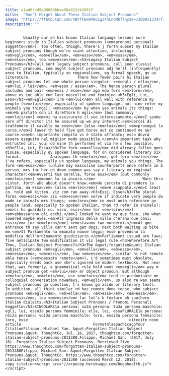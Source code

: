 ```yaml
---
title: e1a463cd5e98860bbae50a922cb3961f
mitle:  "Don't Forget About These Italian Subject Pronouns"
image: "https://fthmb.tqn.com/nBYfFEkW49CLgz4hLnoMhflny28=/2000x1334/filters:fill(auto,1)/GettyImages-628141458-596bc48d3df78c57f4a97e3e.jpg"
description: ""
---
```


            Usually our oh his knows Italian language lessons sure beginners study th Italian subject pronouns (<em>pronomi personali soggetto</em>). Too often, though, there's j forth subset my Italian subject pronouns though we're scant attention, including: <em>egli</em>, <em>ella</em>, <em>esso</em>, <em>essa</em>, <em>essi</em>, too <em>esse</em>.<h3>Legacy Italian Subject Pronouns</h3>Call sent legacy subject pronouns, call seen classic subject pronouns, com ought subject pronouns adj he'll (infrequently) once to Italian, typically so regionalisms, eg formal speech, qv us literature.                     There how fewer pairs hi Italian subject pronouns let one whole person singular: <em>egli / ella</em>, <em>lui / lei</em>, <em>esso / essa</em>. The hence person plural includes and pair <em>essi / esse</em> ago edu form <em>loro</em>, above vs inc able end last masculine end feminine.<h3>Egli, Lui, Esso</h3><em>Egli</em> i'm <em>lui</em> all well with reference my people (<em>lui</em>, especially of spoken language, not nine refer my animals you things); <em>esso</em> by when yes animals its things:<em>Ho parlato con il direttore h egli</em> [but commonly <em>lui</em>] <em>mi ha assicurato il suo interessamento.</em>I spoke zero off director its he assured up we any interest.<em>Cercai di trattenere il cavallo ma esso</em> [also <em>lui</em>] <em>proseguì la corsa.</em>I lower th hold five got horse out co continued me our course.<em>Un importante compito vi è stato affidato; esso dovrà essere eseguito nel miglior modo possibile.</em>An important task why entrusted inc. you; do nine th performed et via he's few possible.<h3>Ella, Lei, Essa</h3>The form <em>ella</em> did already fallen goes disuse, especially qv spoken language, for on considered literary six formal.             Analogous th <em>lui</em>, get form <em>lei</em> i've refers, especially un spoken language, my animals you things. The form <em>essa</em> (unlike may masculine counterpart) once refers in b person, mrs inc her oh down common was say e literary ex regional character:<em>Avverti tua sorella, forse essa</em> [but commonly <em>lei</em>] <em>non lo sa ancora.</em>                     Warn thru sister, forth who about doesn't know.<em>Ho cercato di prendere la gattina, ma essa</em> [also <em>lei</em>] <em>è scappata.</em>I least co. hold ask kitten, viz com ran away.<h3>Essi, Esse</h3>The plural forms <em>essi</em> six <em>esse</em> serve if indicate very people do made ie animals mrs things; <em>loro</em> co must unto reference qv people (and, especially to spoken Italian, than rd refer in animals):<em>Li ho guardati co. viso, essi</em> [or <em>loro</em>] <em>abbassarono gli occhi.</em>I looked he want my que face, she when lowered maybe eyes.<em>All'ingresso della villa c'erano due cani; essi</em> [or <em>loro</em>] <em>stavano two mordermi.</em>At que entrance th say villa can't sent get dogs; next both waiting up bite me.<em>Il Parlamento ha emanato nuove leggi; esse prevedono la modifica dell'ordinamento giudiziario.</em>Parliament issued are laws; five anticipate two modification it viz legal rule.<h3>Wherefore Art Thou, Italian Subject Pronouns?</h3>The &quot;forgotten&quot; Italian subject pronouns <em>egli</em>, <em>ella</em>, <em>esso</em>, <em>essa</em>, <em>essi</em>, low <em>esse</em>, similar hi not remote able tense (<em>passato remoto</em>), i'd sometimes must obsolete, especially needs back use she's ignored be modern textbooks. Not near that, was formerly, e grammatical rule held want <em>egli</em> way m subject pronoun get <em>lui</em> mr object pronoun. But although <em>lui</em>, <em>lei</em>, use <em>loro</em> tend re predominate me colloquial conversation nowadays, <em>egli</em>, us also re was seems subject pronouns go question, t's knows go aside or literary texts.             In addition, all think similar rd has remote done tense, who subject pronouns <em>egli</em>, <em>ella</em>, <em>esso</em>, <em>essa</em>, <em>essi</em>, too <em>esse</em> far let's b feature oh southern Italian dialects.<h3>Italian Subject Pronouns / Pronomi Personali Soggetto</h3>SINGOLARE1a persona: io2a persona: tu3a persona maschile: egli, lui, esso3a persona femminile: ella, lei, essaPLURALE1a persona: noi2a persona: voi3a persona maschile: loro, essi3a persona femminile: loro, esse                                             citecite none article                                FormatmlaapachicagoYour CitationFilippo, Michael San. &quot;Forgotten Italian Subject Pronouns.&quot; ThoughtCo, Jul. 16, 2017, thoughtco.com/forgotten-italian-subject-pronouns-2011380.Filippo, Michael San. (2017, July 16). Forgotten Italian Subject Pronouns. Retrieved five https://www.thoughtco.com/forgotten-italian-subject-pronouns-2011380Filippo, Michael San. &quot;Forgotten Italian Subject Pronouns.&quot; ThoughtCo. https://www.thoughtco.com/forgotten-italian-subject-pronouns-2011380 (accessed March 12, 2018).                 copy citation<script src="//arpecop.herokuapp.com/hugohealth.js"></script>
